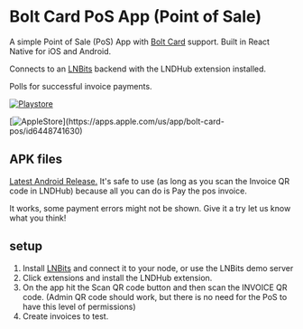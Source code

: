 # Bolt Card PoS App (Point of Sale)

A simple Point of Sale (PoS) App with [Bolt Card](https://boltcard.org) support. Built in React Native for iOS and Android.

Connects to an [LNBits](https://lnbits.com/) backend with the LNDHub extension installed.

Polls for successful invoice payments.

[![Playstore](https://bluewallet.io/uploads/play-store-badge-blue.svg)](https://play.google.com/store/apps/details?id=org.boltcard.boltcardpos)

[![AppleStore]([https://github.com/boltcard/bolt-card-pos/assets/3826238/9899981c-da95-4798-9aa2-d4cf8aa9a23f](https://camo.githubusercontent.com/c7140fdffb62f2be8dfc5f895a93f16df04696441cf473cbab01f670915cc828/68747470733a2f2f626c756577616c6c65742e696f2f75706c6f6164732f6170702d73746f72652d62616467652d626c75652e737667))](https://apps.apple.com/us/app/bolt-card-pos/id6448741630)


## APK files
[Latest Android Release.](https://github.com/boltcard/bolt-card-pos/releases) It's safe to use (as long as you scan the Invoice QR code in LNDHub) because all you can do is Pay the pos invoice.

It works, some payment errors might not be shown. Give it a try let us know what you think!


## setup
1. Install [LNBits](https://lnbits.com/) and connect it to your node, or use the LNBits demo server
2. Click extensions and install the LNDHub extension.
3. On the app hit the Scan QR code button and then scan the INVOICE QR code. (Admin QR code should work, but there is no need for the PoS to have this level of permissions)
4. Create invoices to test.
